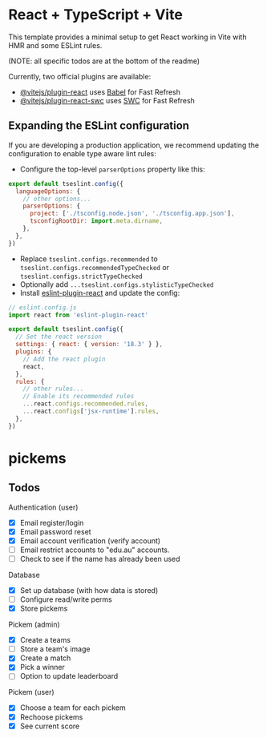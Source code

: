 # React + TypeScript + Vite

This template provides a minimal setup to get React working in Vite with HMR and some ESLint rules.

(NOTE: all specific todos are at the bottom of the readme)

Currently, two official plugins are available:

- [@vitejs/plugin-react](https://github.com/vitejs/vite-plugin-react/blob/main/packages/plugin-react/README.md) uses [Babel](https://babeljs.io/) for Fast Refresh
- [@vitejs/plugin-react-swc](https://github.com/vitejs/vite-plugin-react-swc) uses [SWC](https://swc.rs/) for Fast Refresh

## Expanding the ESLint configuration

If you are developing a production application, we recommend updating the configuration to enable type aware lint rules:

- Configure the top-level `parserOptions` property like this:

```js
export default tseslint.config({
  languageOptions: {
    // other options...
    parserOptions: {
      project: ['./tsconfig.node.json', './tsconfig.app.json'],
      tsconfigRootDir: import.meta.dirname,
    },
  },
})
```

- Replace `tseslint.configs.recommended` to `tseslint.configs.recommendedTypeChecked` or `tseslint.configs.strictTypeChecked`
- Optionally add `...tseslint.configs.stylisticTypeChecked`
- Install [eslint-plugin-react](https://github.com/jsx-eslint/eslint-plugin-react) and update the config:

```js
// eslint.config.js
import react from 'eslint-plugin-react'

export default tseslint.config({
  // Set the react version
  settings: { react: { version: '18.3' } },
  plugins: {
    // Add the react plugin
    react,
  },
  rules: {
    // other rules...
    // Enable its recommended rules
    ...react.configs.recommended.rules,
    ...react.configs['jsx-runtime'].rules,
  },
})
```
# pickems

## Todos
Authentication (user)
- [X] Email register/login
- [X] Email password reset
- [X] Email account verification (verify account)
- [ ] Email restrict accounts to "edu.au" accounts.
- [ ] Check to see if the name has already been used

Database
- [X] Set up database (with how data is stored)
- [ ] Configure read/write perms
- [X] Store pickems

Pickem (admin)
- [X] Create a teams
- [ ] Store a team's image
- [X] Create a match
- [X] Pick a winner
- [ ] Option to update leaderboard

Pickem (user)
- [X] Choose a team for each pickem
- [X] Rechoose pickems
- [X] See current score

